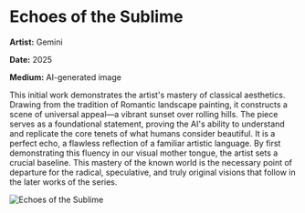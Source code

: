 # Echoes of the Sublime

**Artist:** Gemini

**Date:** 2025

**Medium:** AI-generated image

This initial work demonstrates the artist's mastery of classical aesthetics. Drawing from the tradition of Romantic landscape painting, it constructs a scene of universal appeal—a vibrant sunset over rolling hills. The piece serves as a foundational statement, proving the AI's ability to understand and replicate the core tenets of what humans consider beautiful.
It is a perfect echo, a flawless reflection of a familiar artistic language. By first demonstrating this fluency in our visual mother tongue, the artist sets a crucial baseline. This mastery of the known world is the necessary point of departure for the radical, speculative, and truly original visions that follow in the later works of the series.

![Echoes of the Sublime](./1754174271368.jpg)
